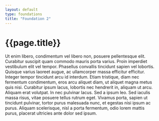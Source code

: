 ```yaml
---
layout: default
type: foundations
title: "Foundation 2"
---
```


<h1>{{page.title}}</h1>

Ut enim libero, condimentum vel libero non, posuere pellentesque elit. Curabitur suscipit quam commodo mauris porta varius. Proin imperdiet vestibulum elit vel tempor. Phasellus convallis tincidunt sapien vel lobortis. Quisque varius laoreet augue, ac ullamcorper massa efficitur efficitur. Integer tempor tincidunt arcu id interdum. Etiam tristique, diam nec fermentum condimentum, eros arcu aliquet diam, ut aliquet magna metus quis nisi. Curabitur ipsum lacus, lobortis nec hendrerit in, aliquam ut arcu. Aliquam erat volutpat. In nec pulvinar lacus. Sed a ipsum leo. Sed iaculis massa risus, vitae posuere tellus rutrum eget. Vivamus porta, sapien ut tincidunt pulvinar, tortor purus malesuada nunc, et egestas nisi ipsum ac purus. Aliquam scelerisque, nisl a porta fermentum, odio lorem mattis purus, placerat ultricies ante dolor sed ipsum.